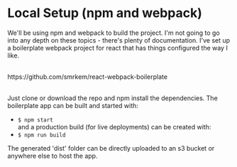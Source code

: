 # Local Setup (npm and webpack)  

We'll be using npm and webpack to build the project. I'm not going to go into any depth on these topics - there's plenty of documentation. I've set up a boilerplate webpack project for react that has things configured the way I like.  

<br>
https://github.com/smrkem/react-webpack-boilerplate  
<br>
<br>

Just clone or download the repo and npm install the dependencies. The boilerplate app can be built and started with:  
- `$ npm start`  
and a production build (for live deployments) can be created with:  
- `$ npm run build`  

The generated 'dist' folder can be directly uploaded to an s3 bucket or anywhere else to host the app.  
